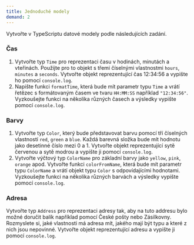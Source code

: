 ```yaml
---
title: Jednoduché modely
demand: 2
---
```


Vytvořte v TypeScriptu datové modely podle následujících zadání.

### Čas

1. Vytvořte typ `Time` pro reprezentaci času v hodinách, minutách a vteřinách. Použijte pro to objekt s třemi číselnými vlastnostmi `hours`, `minutes` a `seconds`. Vytvořte objekt reprezentující čas 12:34:56 a vypište ho pomocí `console.log`.
1. Napište funkci `formatTime`, která bude mít parametr typu `Time` a vrátí řetězec s formátovaným časem ve tvaru `HH:MM:SS` například `"12:34:56"`. Vyzkoušejte funkci na několika různých časech a výsledky vypište pomocí `console.log`.

### Barvy

1. Vytvořte typ `Color`, který bude představovat barvu pomocí tří číselných vlastností `red`, `green` a `blue`. Každá barevná složka bude mít hodnotu jako desetinné číslo mezi 0 a 1. Vytvořte objekt reprezentující sytě červenou a sytě modrou a vypište ji pomocí `console.log`.
1. Vytvořte výčtový typ `ColorName` pro základní barvy jako `yellow`, `pink`, `orange` apod. Vytvořte funkci `colorFromName`, která bude mít parametr typu `ColorName` a vrátí objekt typu `Color` s odpovídajícími hodnotami. Vyzkoušejte funkci na několika různých barvách a výsledky vypište pomocí `console.log`.

### Adresa

Vytvořte typ `Address` pro reprezentaci adresy tak, aby na tuto addresu bylo možné doručit balík například pomocí České pošty nebo Zásilkovny. Rozmyslete si, jaké vlastnosti má adresa mít, jakého mají být typu a které z nich jsou nepovinné. Vytvořte objekt reprezentující adresu a vypište ji pomocí `console.log`.
